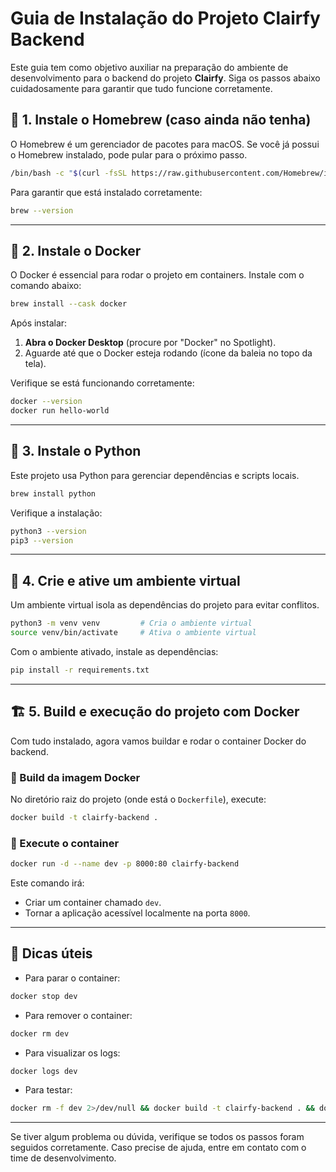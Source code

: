 # Guia de Instalação do Projeto Clairfy Backend

Este guia tem como objetivo auxiliar na preparação do ambiente de desenvolvimento para o backend do projeto **Clairfy**. Siga os passos abaixo cuidadosamente para garantir que tudo funcione corretamente.

## 🧰 1. Instale o Homebrew (caso ainda não tenha)

O Homebrew é um gerenciador de pacotes para macOS. Se você já possui o Homebrew instalado, pode pular para o próximo passo.

```bash
/bin/bash -c "$(curl -fsSL https://raw.githubusercontent.com/Homebrew/install/HEAD/install.sh)"
```

Para garantir que está instalado corretamente:

```bash
brew --version
```

---

## 🐳 2. Instale o Docker

O Docker é essencial para rodar o projeto em containers. Instale com o comando abaixo:

```bash
brew install --cask docker
```

Após instalar:

1. **Abra o Docker Desktop** (procure por "Docker" no Spotlight).
2. Aguarde até que o Docker esteja rodando (ícone da baleia no topo da tela).

Verifique se está funcionando corretamente:

```bash
docker --version
docker run hello-world
```

---

## 🐍 3. Instale o Python

Este projeto usa Python para gerenciar dependências e scripts locais.

```bash
brew install python
```

Verifique a instalação:

```bash
python3 --version
pip3 --version
```

---

## 🧪 4. Crie e ative um ambiente virtual

Um ambiente virtual isola as dependências do projeto para evitar conflitos.

```bash
python3 -m venv venv         # Cria o ambiente virtual
source venv/bin/activate     # Ativa o ambiente virtual
```

Com o ambiente ativado, instale as dependências:

```bash
pip install -r requirements.txt
```

---

## 🏗️ 5. Build e execução do projeto com Docker

Com tudo instalado, agora vamos buildar e rodar o container Docker do backend.

### 🔨 Build da imagem Docker

No diretório raiz do projeto (onde está o `Dockerfile`), execute:

```bash
docker build -t clairfy-backend .
```

### 🚀 Execute o container

```bash
docker run -d --name dev -p 8000:80 clairfy-backend
```

Este comando irá:

* Criar um container chamado `dev`.
* Tornar a aplicação acessível localmente na porta `8000`.

---

## 🧼 Dicas úteis

* Para parar o container:

```bash
docker stop dev
```

* Para remover o container:

```bash
docker rm dev
```

* Para visualizar os logs:

```bash
docker logs dev
```

* Para testar:

```bash
docker rm -f dev 2>/dev/null && docker build -t clairfy-backend . && docker run -d --name dev -p 8000:80 clairfy-backend
```

---

Se tiver algum problema ou dúvida, verifique se todos os passos foram seguidos corretamente. Caso precise de ajuda, entre em contato com o time de desenvolvimento.

